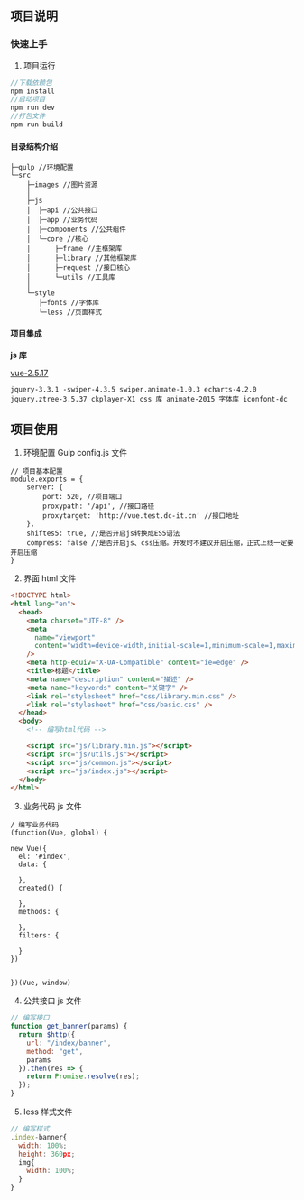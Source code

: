 ## 项目说明

### 快速上手

1. 项目运行

```js
//下载依赖包
npm install
//启动项目
npm run dev
//打包文件
npm run build

```

#### 目录结构介绍

```
├─gulp //环境配置
└─src
    ├─images //图片资源
    │
    ├─js
    │  ├─api //公共接口
    │  ├─app //业务代码
    │  ├─components //公共组件
    │  └─core //核心
    │      ├─frame //主框架库
    │      ├─library //其他框架库
    │      ├─request //接口核心
    │      └─utils //工具库
    │
    └─style
       ├─fonts //字体库
       └─less //页面样式
```

#### 项目集成

**js 库**

[vue-2.5.17](https://cn.vuejs.org/)

`jquery-3.3.1 -swiper-4.3.5 swiper.animate-1.0.3 echarts-4.2.0 jquery.ztree-3.5.37 ckplayer-X1 css 库 animate-2015 字体库 iconfont-dc`

## 项目使用

1. 环境配置 Gulp config.js 文件

```
// 项目基本配置
module.exports = {
    server: {
        port: 520, //项目端口
        proxypath: '/api', //接口路径
        proxytarget: 'http://vue.test.dc-it.cn' //接口地址
    },
    shiftes5: true, //是否开启js转换成ES5语法
    compress: false //是否开启js、css压缩。开发时不建议开启压缩，正式上线一定要开启压缩
}
```

2. 界面 html 文件

```html
<!DOCTYPE html>
<html lang="en">
  <head>
    <meta charset="UTF-8" />
    <meta
      name="viewport"
      content="width=device-width,initial-scale=1,minimum-scale=1,maximum-scale=1,user-scalable=no"
    />
    <meta http-equiv="X-UA-Compatible" content="ie=edge" />
    <title>标题</title>
    <meta name="description" content="描述" />
    <meta name="keywords" content="关键字" />
    <link rel="stylesheet" href="css/library.min.css" />
    <link rel="stylesheet" href="css/basic.css" />
  </head>
  <body>
    <!-- 编写html代码 -->

    <script src="js/library.min.js"></script>
    <script src="js/utils.js"></script>
    <script src="js/common.js"></script>
    <script src="js/index.js"></script>
  </body>
</html>
```

3. 业务代码 js 文件

```
/ 编写业务代码
(function(Vue, global) {

new Vue({
  el: '#index',
  data: {

  },
  created() {

  },
  methods: {

  },
  filters: {

  }
})


})(Vue, window)
```

4. 公共接口 js 文件

```js
// 编写接口
function get_banner(params) {
  return $http({
    url: "/index/banner",
    method: "get",
    params
  }).then(res => {
    return Promise.resolve(res);
  });
}
```

5. less 样式文件

```js
// 编写样式
.index-banner{
  width: 100%;
  height: 360px;
  img{
    width: 100%;
  }
}
```
